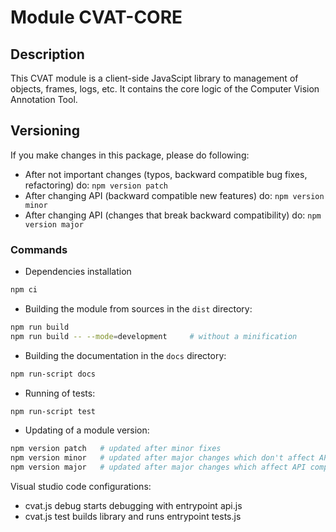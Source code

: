 # Module CVAT-CORE

## Description

This CVAT module is a client-side JavaScipt library to management of objects, frames, logs, etc.
It contains the core logic of the Computer Vision Annotation Tool.

## Versioning

If you make changes in this package, please do following:

- After not important changes (typos, backward compatible bug fixes, refactoring) do: `npm version patch`
- After changing API (backward compatible new features) do: `npm version minor`
- After changing API (changes that break backward compatibility) do: `npm version major`

### Commands

- Dependencies installation

```bash
npm ci
```

- Building the module from sources in the `dist` directory:

```bash
npm run build
npm run build -- --mode=development     # without a minification
```

- Building the documentation in the `docs` directory:

```bash
npm run-script docs
```

- Running of tests:

```bash
npm run-script test
```

- Updating of a module version:

```bash
npm version patch   # updated after minor fixes
npm version minor   # updated after major changes which don't affect API compatibility with previous versions
npm version major   # updated after major changes which affect API compatibility with previous versions
```

Visual studio code configurations:

- cvat.js debug starts debugging with entrypoint api.js
- cvat.js test builds library and runs entrypoint tests.js
